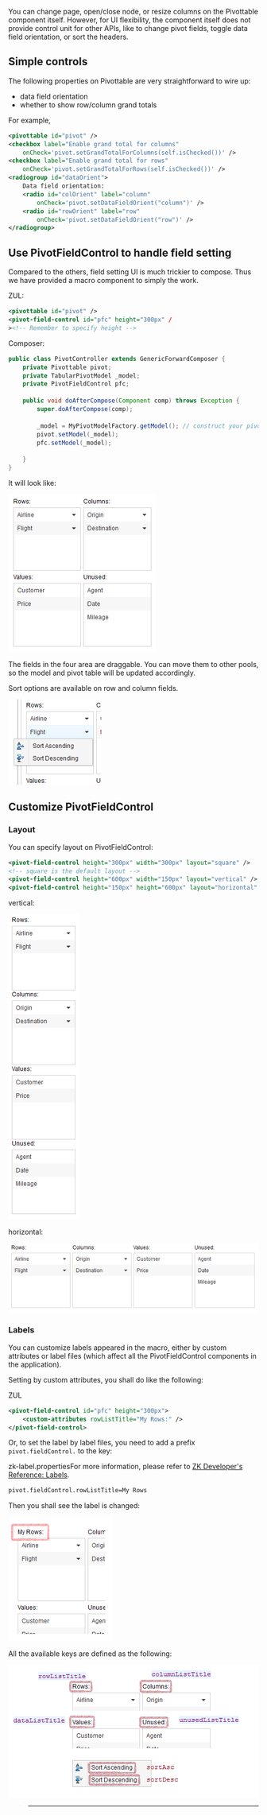 You can change page, open/close node, or resize columns on the
Pivottable component itself. However, for UI flexibility, the component
itself does not provide control unit for other APIs, like to change
pivot fields, toggle data field orientation, or sort the headers.

## Simple controls

The following properties on Pivottable are very straightforward to wire
up:

- data field orientation
- whether to show row/column grand totals

For example,

```xml
<pivottable id="pivot" />
<checkbox label="Enable grand total for columns" 
    onCheck='pivot.setGrandTotalForColumns(self.isChecked())' />
<checkbox label="Enable grand total for rows" 
    onCheck='pivot.setGrandTotalForRows(self.isChecked())' />
<radiogroup id="dataOrient">
    Data field orientation:
    <radio id="colOrient" label="column" 
        onCheck='pivot.setDataFieldOrient("column")' />
    <radio id="rowOrient" label="row" 
        onCheck='pivot.setDataFieldOrient("row")' />
</radiogroup>
```

 

## Use PivotFieldControl to handle field setting

Compared to the others, field setting UI is much trickier to compose.
Thus we have provided a macro component to simply the work.

ZUL:

```xml
<pivottable id="pivot" />
<pivot-field-control id="pfc" height="300px" /
><!-- Remember to specify height -->
```

Composer:

```java
public class PivotController extends GenericForwardComposer {
    private Pivottable pivot;
    private TabularPivotModel _model;
    private PivotFieldControl pfc;
    
    public void doAfterCompose(Component comp) throws Exception {
        super.doAfterCompose(comp);
        
        _model = MyPivotModelFactory.getModel(); // construct your pivot model
        pivot.setModel(_model);
        pfc.setModel(_model);
        
    }
}
```

It will look like:

![](images/ZKPivotEsn_pfc_control_01.png)

The fields in the four area are draggable. You can move them to other
pools, so the model and pivot table will be updated accordingly.

Sort options are available on row and column fields.

![](images/ZKPivotEsn_pfc_control_02.png)

 

## Customize PivotFieldControl

### Layout

You can specify layout on PivotFieldControl:

```xml
<pivot-field-control height="300px" width="300px" layout="square" />
<!-- square is the default layout -->
<pivot-field-control height="600px" width="150px" layout="vertical" />
<pivot-field-control height="150px" height="600px" layout="horizontal" />
```

vertical:

![](images/ZKPivotEsn_pfc_control_03_v.png)

horizontal:

![](images/ZKPivotEsn_pfc_control_03_h.png)

### Labels

You can customize labels appeared in the macro, either by custom
attributes or label files (which affect all the PivotFieldControl
components in the application).

Setting by custom attributes, you shall do like the following:

ZUL

```xml
<pivot-field-control id="pfc" height="300px">
    <custom-attributes rowListTitle="My Rows:" />
</pivot-field-control>
```

Or, to set the label by label files, you need to add a prefix
`pivot.fieldControl.` to the key:

zk-label.properties<reference>For more information, please refer to [ZK Developer's Reference: Labels]({{site.baseurl}}/zk_dev_ref/internationalization/labels).</reference>

```perl
pivot.fieldControl.rowListTitle=My Rows
```

Then you shall see the label is changed:

![](images/ZKPivotEsn_pfc_control_04.png)

All the available keys are defined as the following:

![](images/ZKPivotEsn_pfc_control_05.png)

> ------------------------------------------------------------------------
>
> <references/>

#
